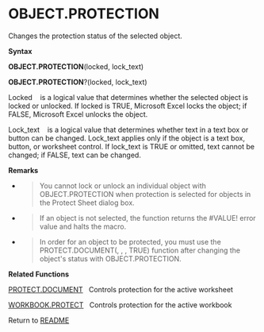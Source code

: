 # OBJECT.PROTECTION

Changes the protection status of the selected object.

**Syntax**

**OBJECT.PROTECTION**(locked, lock\_text)

**OBJECT.PROTECTION**?(locked, lock\_text)

Locked&nbsp;&nbsp;&nbsp;&nbsp;is a logical value that determines whether
the selected object is locked or unlocked. If locked is TRUE, Microsoft
Excel locks the object; if FALSE, Microsoft Excel unlocks the object.

Lock\_text&nbsp;&nbsp;&nbsp;&nbsp;is a logical value that determines
whether text in a text box or button can be changed. Lock\_text applies
only if the object is a text box, button, or worksheet control. If
lock\_text is TRUE or omitted, text cannot be changed; if FALSE, text
can be changed.

**Remarks**

  - > You cannot lock or unlock an individual object with
    > OBJECT.PROTECTION when protection is selected for objects in the
    > Protect Sheet dialog box.

  - > If an object is not selected, the function returns the \#VALUE\!
    > error value and halts the macro.

  - > In order for an object to be protected, you must use the
    > PROTECT.DOCUMENT(, , , TRUE) function after changing the object's
    > status with OBJECT.PROTECTION.


**Related Functions**

[PROTECT.DOCUMENT](PROTECT.DOCUMENT.md)&nbsp;&nbsp;&nbsp;Controls protection for the active
worksheet

[WORKBOOK.PROTECT](WORKBOOK.PROTECT.md)&nbsp;&nbsp;&nbsp;Controls protection for the active
workbook



Return to [README](README.md#O)

